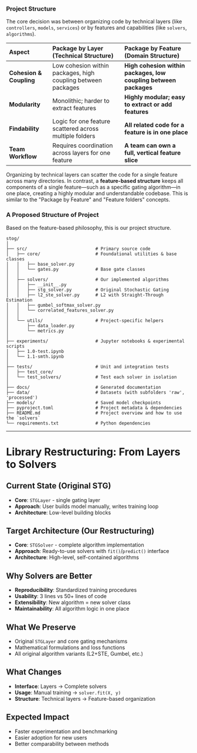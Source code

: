 ### Project Structure

The core decision was between organizing code by technical layers (like `controllers`, `models`, `services`) or by features and capabilities (like `solvers`, `algorithms`).

| Aspect | Package by Layer (Technical Structure) | **Package by Feature (Domain Structure)** |
| :--- | :--- | :--- |
| **Cohesion & Coupling** | Low cohesion within packages, high coupling between packages | **High cohesion within packages, low coupling between packages** |
| **Modularity** | Monolithic; harder to extract features | **Highly modular; easy to extract or add features** |
| **Findability** | Logic for one feature scattered across multiple folders | **All related code for a feature is in one place** |
| **Team Workflow** | Requires coordination across layers for one feature | **A team can own a full, vertical feature slice** |

Organizing by technical layers can scatter the code for a single feature across many directories. In contrast, a **feature-based structure** keeps all components of a single feature—such as a specific gating algorithm—in one place, creating a highly modular and understandable codebase. This is similar to the "Package by Feature" and "Feature folders" concepts.

### A Proposed Structure of Project

Based on the feature-based philosophy, this is our project structure. 

```
stog/
│
├── src/                          # Primary source code
│   ├── core/                     # Foundational utilities & base classes
│   │   ├── base_solver.py
│   │   └── gates.py              # Base gate classes
│   │
│   ├── solvers/                  # Our implemented algorithms
│   │   ├── __init__.py
│   │   ├── stg_solver.py         # Original Stochastic Gating
│   │   ├── l2_ste_solver.py      # L2 with Straight-Through Estimation
│   │   ├── gumbel_softmax_solver.py
│   │   └── correlated_features_solver.py
│   │
│   └── utils/                    # Project-specific helpers
│       ├── data_loader.py
│       └── metrics.py
│
├── experiments/                  # Jupyter notebooks & experimental scripts
│   ├── 1.0-test.ipynb
│   └── 1.1-smth.ipynb
│
├── tests/                        # Unit and integration tests
│   ├── test_core/
│   └── test_solvers/             # Test each solver in isolation
│
├── docs/                         # Generated documentation
├── data/                         # Datasets (with subfolders 'raw', 'processed')
├── models/                       # Saved model checkpoints
├── pyproject.toml                # Project metadata & dependencies
├── README.md                     # Project overview and how to use the `solvers`
└── requirements.txt              # Python dependencies
```

---

# Library Restructuring: From Layers to Solvers

## Current State (Original STG)
- **Core**: `STGLayer` - single gating layer
- **Approach**: User builds model manually, writes training loop
- **Architecture**: Low-level building blocks

## Target Architecture (Our Restructuring)
- **Core**: `STGSolver` - complete algorithm implementation
- **Approach**: Ready-to-use solvers with `fit()`/`predict()` interface
- **Architecture**: High-level, self-contained algorithms

## Why Solvers are Better
- **Reproducibility**: Standardized training procedures
- **Usability**: 3 lines vs 50+ lines of code
- **Extensibility**: New algorithm = new solver class
- **Maintainability**: All algorithm logic in one place

## What We Preserve
- Original `STGLayer` and core gating mechanisms
- Mathematical formulations and loss functions
- All original algorithm variants (L2+STE, Gumbel, etc.)

## What Changes
- **Interface**: Layers → Complete solvers
- **Usage**: Manual training → `solver.fit(X, y)`
- **Structure**: Technical layers → Feature-based organization

## Expected Impact
- Faster experimentation and benchmarking
- Easier adoption for new users
- Better comparability between methods
